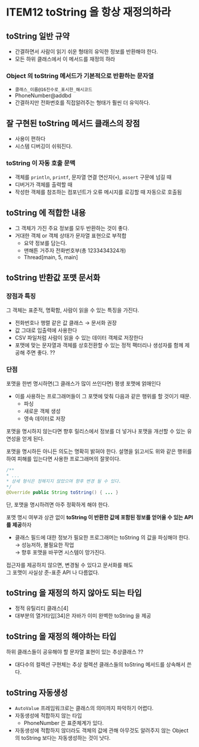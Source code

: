 # ITEM12 toString 을 항상 재정의하라

## toString 일반 규약
- 간결하면서 사람이 읽기 쉬운 형태의 유익한 정보를 반환해야 한다.
- 모든 하위 클래스에서 이 메서드를 재정의 하라

### Object 의 toString 메서드가 기본적으로 반환하는 문자열
- `클래스_이름@16진수로_표시한_해시코드` 
- PhoneNumber@addbd
- 간결하지만 전화번호를 직접알려주는 형태가 훨씬 더 유익하다.

## 잘 구현된 toString 메서드 클래스의 장점
- 사용이 편하다
- 시스템 디버깅이 쉬워진다.

### toString 이 자동 호출 문맥
- 객체를 `println`, `printf`, 문자열 연결 연산자(`+`), `assert` 구문에 넘길 때
- 디버거가 객체를 출력할 때
- 작성한 객체를 참조하는 컴포넌트가 오류 메시지를 로깅할 때 자동으로 호출됨

## toString 에 적합한 내용
- 그 객체가 가진 주요 정보를 모두 반환하는 것이 좋다.
- 거대한 객체 or 객체 상태가 문자열 표현으로 부적합
    - 요약 정보를 담는다.
    - 맨해튼 거주자 전화번호부(총 1233434324개)
    - Thread[main, 5, main]

## toString 반환값 포맷 문서화

### 장점과 특징
그 객체는 표준적, 명확함, 사람이 읽을 수 있는 특징을 가진다.

- 전화번호나 행렬 같은 값 클래스 → 문서화 권장
- 값 그대로 입출력에 사용한다
- CSV 파일처럼 사람이 읽을 수 있는 데이터 객체로 저장한다
- 포맷에 맞는 문자열과 객체를 상호전환할 수 있는 정적 팩터리나 생성자를 함께 제공해 주면 좋다. ??

### 단점
포맷을 한번 명시하면(그 클래스가 많이 쓰인다면) 평생 포맷에 얽매인다
- 이를 사용하는 프로그래머들이 그 포맷에 맞춰 다음과 같은 행위를 할 것이기 때문. 
    - 파싱
    - 새로운 객체 생성
    - 영속 데이터로 저장


포맷을 명시하지 않는다면 향후 릴리스에서 정보를 더 넣거나 포맷을 개선할 수 있는 유연성을 얻게 된다.

포맷을 명시하든 아니든 의도는 명확히 밝혀야 한다.
설명을 읽고서도 위와 같은 행위를 하여 피해를 입는다면 사용한 프로그래머의 잘못이다.
```java
/**
* ...
* 상세 형식은 정해지지 않았으며 향후 변경 될 수 있다.
*/
@Override public String toString() { ... }
```

단, 포맷을 명시하려면 아주 정확하게 해야 한다.

포맷 명시 여부과 상관 없이 **toString 이 반환한 값에 포함된 정보를 얻어올 수 있는 API 를 제공**하자
- 클래스 필드에 대한 정보가 필요한 프로그래머는 toString 의 값을 파싱해야 한다. 
→ 성능저하, 불필요한 작업     
→ 향후 포맷을 바꾸면 시스템이 망가진다.

접근자를 제공하지 않으면, 변경될 수 있다고 문서화를 해도    
그 포맷이 사실상 준-표준 API 나 다름없다.


## toString 을 재정의 하지 않아도 되는 타입
- 정적 유틸리티 클래스[4]
- 대부분의 열거타입[34]은 자바가 이미 완벽한 toString 을 제공

## toString 을 재정의 해야하는 타입
하위 클래스들이 공유해야 할 문자열 표현이 있는 추상클래스  ??
- 대다수의 컬렉션 구현체는 추상 컬렉션 클래스들의 toString 메서드를 상속해서 쓴다.

## toString 자동생성
- `AutoValue` 프레임워크로는 클래스의 의미까지 파악하기 어렵다.
- 자동생성에 적합하지 않는 타입
    - PhoneNumber 은 표준체계가 있다.
- 자동생성에 적합하지 않더라도 
객체의 값에 관해 아무것도 알려주지 않는 Object 의 toString 보다는 자동생성하는 것이 낫다.

